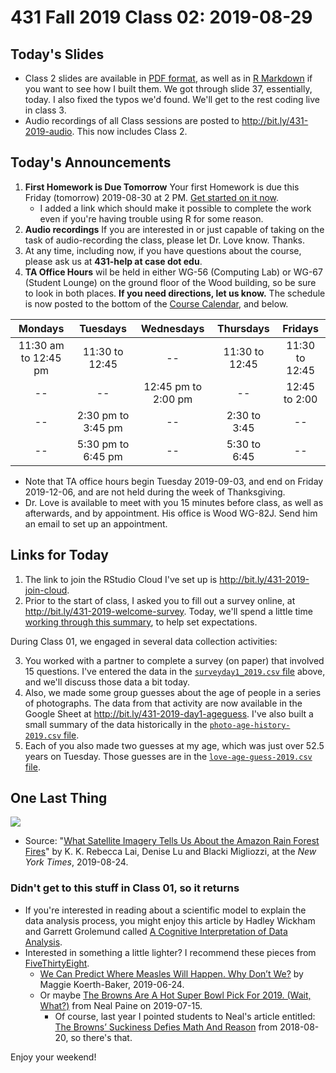 # 431 Fall 2019 Class 02: 2019-08-29

## Today's Slides

- Class 2 slides are available in [PDF format](https://github.com/THOMASELOVE/2019-431/blob/master/CLASSES/CLASS02/431_class-02-slides_2019.pdf), as well as in [R Markdown](https://github.com/THOMASELOVE/2019-431/blob/master/CLASSES/CLASS02/431_class-02-slides_2019.Rmd) if you want to see how I built them. We got through slide 37, essentially, today. I also fixed the typos we'd found. We'll get to the rest coding live in class 3.
- Audio recordings of all Class sessions are posted to http://bit.ly/431-2019-audio. This now includes Class 2. 

## Today's Announcements

1. **First Homework is Due Tomorrow** Your first Homework is due this Friday (tomorrow) 2019-08-30 at 2 PM. [Get started on it now](https://github.com/THOMASELOVE/2019-431/tree/master/HOMEWORK/A). 
    - I added a link which should make it possible to complete the work even if you're having trouble using R for some reason.
2. **Audio recordings** If you are interested in or just capable of taking on the task of audio-recording the class, please let Dr. Love know. Thanks.
3. At any time, including now, if you have questions about the course, please ask us at **431-help at case dot edu**. 
4. **TA Office Hours** wil be held in either WG-56 (Computing Lab) or WG-67 (Student Lounge) on the ground floor of the Wood building, so be sure to look in both places. **If you need directions, let us know.** The schedule is now posted to the bottom of the [Course Calendar](https://github.com/THOMASELOVE/2019-431/blob/master/calendar.md), and below.

Mondays | Tuesdays | Wednesdays | Thursdays | Fridays
:----------: | :----------: | :----------: | :----------: | :----------: 
11:30 am to 12:45 pm | 11:30 to 12:45 | -- | 11:30 to 12:45 | 11:30 to 12:45
-- | -- | 12:45 pm to 2:00 pm | -- | 12:45 to 2:00
-- | 2:30 pm to 3:45 pm | -- | 2:30 to 3:45 | --
-- | 5:30 pm to 6:45 pm | -- | 5:30 to 6:45 | --

- Note that TA office hours begin Tuesday 2019-09-03, and end on Friday 2019-12-06, and are not held during the week of Thanksgiving. 
- Dr. Love is available to meet with you 15 minutes before class, as well as afterwards, and by appointment. His office is Wood WG-82J. Send him an email to set up an appointment.

## Links for Today 

1. The link to join the RStudio Cloud I've set up is http://bit.ly/431-2019-join-cloud.
2. Prior to the start of class, I asked you to fill out a survey online, at http://bit.ly/431-2019-welcome-survey. Today, we'll spend a little time [working through this summary](https://docs.google.com/document/d/1k5zLv31yDrpLn06F9Wady3wO5VfqXSiytVhrv8TEMwk/edit?usp=sharing), to help set expectations.

During Class 01, we engaged in several data collection activities:

3. You worked with a partner to complete a survey (on paper) that involved 15 questions. I've entered the data in the [`surveyday1_2019.csv` file](https://github.com/THOMASELOVE/2019-431/blob/master/CLASSES/CLASS02/surveyday1_2019.csv) above, and we'll discuss those data a bit today.
4. Also, we made some group guesses about the age of people in a series of photographs. The data from that activity are now available in the Google Sheet at http://bit.ly/431-2019-day1-ageguess. I've also built a small summary of the data historically in the [`photo-age-history-2019.csv` file](https://github.com/THOMASELOVE/2019-431/blob/master/CLASSES/CLASS02/photo-age-history-2019.csv).
5. Each of you also made two guesses at my age, which was just over 52.5 years on Tuesday. Those guesses are in the [`love-age-guess-2019.csv` file](https://github.com/THOMASELOVE/2019-431/blob/master/CLASSES/CLASS02/love-age-guess-2019.csv).


## One Last Thing 

![](https://github.com/THOMASELOVE/2019-431/blob/master/CLASSES/CLASS02/2019-08-24_NYT_fire.png)

- Source: "[What Satellite Imagery Tells Us About the Amazon Rain Forest Fires](https://www.nytimes.com/interactive/2019/08/24/world/americas/amazon-rain-forest-fire-maps.html)" by K. K. Rebecca Lai, Denise Lu and Blacki Migliozzi, at the *New York Times*, 2019-08-24.

### Didn't get to this stuff in Class 01, so it returns

- If you're interested in reading about a scientific model to explain the data analysis process, you might enjoy this article by Hadley Wickham and Garrett Grolemund called [A Cognitive Interpretation of Data Analysis](http://vita.had.co.nz/papers/sensemaking.html).
- Interested in something a little lighter? I recommend these pieces from [FiveThirtyEight](https://fivethirtyeight.com).
    - [We Can Predict Where Measles Will Happen. Why Don’t We?](https://fivethirtyeight.com/features/we-can-predict-where-measles-will-happen-why-dont-we/) by Maggie Koerth-Baker, 2019-06-24.
    - Or maybe [The Browns Are A Hot Super Bowl Pick For 2019. (Wait, What?)](https://fivethirtyeight.com/features/the-browns-are-a-hot-super-bowl-pick-for-2019-wait-what/) from Neal Paine on 2019-07-15.
        - Of course, last year I pointed students to Neal's article entitled: [The Browns’ Suckiness Defies Math And Reason](https://fivethirtyeight.com/features/the-browns-suckiness-defies-math-and-reason/) from 2018-08-20, so there's that.

Enjoy your weekend!
